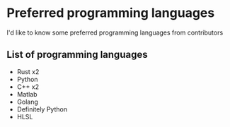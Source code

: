 # Preferred programming languages
I'd like to know some preferred programming languages from contributors

## List of programming languages
- Rust x2
- Python
- C++ x2
- Matlab
- Golang
- Definitely Python  
- HLSL